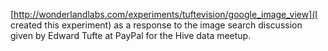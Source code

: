 [http://wonderlandlabs.com/experiments/tuftevision/google_image_view](I created this experiment) as a response to the image search discussion given by Edward Tufte at PayPal for the Hive data meetup.